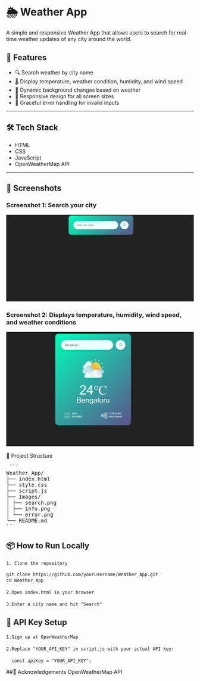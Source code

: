 
# 🌦️ Weather App

A simple and responsive Weather App that allows users to search for real-time weather updates of any city around the world.

## 🚀 Features

- 🔍 Search weather by city name
- 🌡️ Display temperature, weather condition, humidity, and wind speed
- 🌆 Dynamic background changes based on weather
- 📱 Responsive design for all screen sizes
- 🛑 Graceful error handling for invalid inputs

---

## 🛠️ Tech Stack

- HTML
- CSS
- JavaScript
- OpenWeatherMap API

---

## 📸 Screenshots

### Screenshot 1: Search your city

<p align="center">
  <img src="Images/screenshot6.png" width="600" alt="Search City Screenshot" />
</p>

### Screenshot 2: Displays temperature, humidity, wind speed, and weather conditions

<p align="center">
  <img src="Images/screenshot7.png" width="600" alt="Weather Info Screenshot" />
</p>




📂 Project Structure

<pre>
 ``` 
Weather_App/
├── index.html
├── style.css
├── script.js
├── Images/
│ ├── search.png
│ ├── info.png
│ └── error.png
└── README.md
```  
</pre>

## 📦 How to Run Locally

    1. Clone the repository  
   ```
   git clone https://github.com/yourusername/Weather_App.git
   cd Weather_App

   2.Open index.html in your browser

   3.Enter a city name and hit "Search"

   ```
##  🔑 API Key Setup

    1.Sign up at OpenWeatherMap

    2.Replace "YOUR_API_KEY" in script.js with your actual API key:

      const apiKey = "YOUR_API_KEY";

##🙌 Acknowledgements
     OpenWeatherMap API


